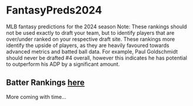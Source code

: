 # FantasyPreds2024
MLB fantasy predictions for the 2024 season
Note: These rankings should not be used exactly to draft your team, but to identify players that are over/under ranked on your respective draft site. These rankings more identify the upside of players, as they are heavily favoured towards advanced metrics and batted ball data. For example, Paul Goldschmidt should never be drafted #4 overall, however this indicates he has potential to outperform his ADP by a significant amount. 
## Batter Rankings [here](data/2024batterpreds.csv)

More coming with time...
